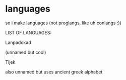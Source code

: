 # languages
so i make languages (not proglangs, like uh conlangs :))

LIST OF LANGUAGES:

Lanpadokad

(unnamed but cool)

Tijek

also unnamed but uses ancient greek alphabet
